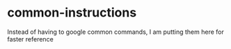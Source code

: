 # common-instructions
Instead of having to google common commands, I am putting them here for faster reference

